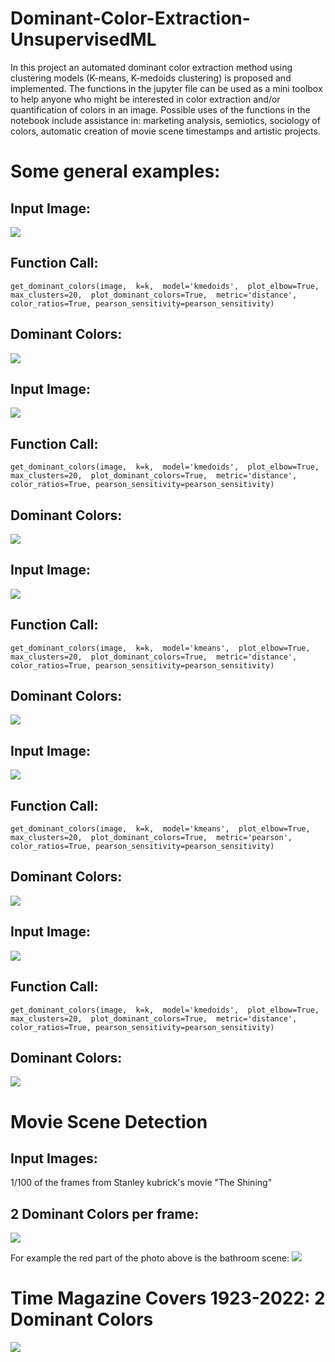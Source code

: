 # Dominant-Color-Extraction-UnsupervisedML
In this project an automated dominant color extraction method using clustering models (K-means, K-medoids clustering) is proposed and implemented. The functions in the jupyter file can be used as a mini toolbox to help anyone who might be interested in color extraction and/or quantification of colors in an image. Possible uses of the functions in the notebook include assistance in: marketing analysis, semiotics, sociology of colors, automatic creation of movie scene timestamps and artistic projects.

# Some general examples:
## Input Image:
![](Sample%20Images/Sample1.png)
## Function Call:
`get_dominant_colors(image, 
                     k=k, 
                     model='kmedoids', 
                     plot_elbow=True, 
                     max_clusters=20, 
                     plot_dominant_colors=True, 
                     metric='distance', 
                     color_ratios=True,
                     pearson_sensitivity=pearson_sensitivity)`
## Dominant Colors:
![](Sample%20Images/Sample1_Dominant.png)

## Input Image:
![](Sample%20Images/Sample2.webp)
## Function Call:
`get_dominant_colors(image, 
                     k=k, 
                     model='kmedoids', 
                     plot_elbow=True, 
                     max_clusters=20, 
                     plot_dominant_colors=True, 
                     metric='distance', 
                     color_ratios=True,
                     pearson_sensitivity=pearson_sensitivity)`

## Dominant Colors:
![](Sample%20Images/Sample2_Dominant.png)

## Input Image:
![](Sample%20Images/Sample3.jpg)
## Function Call:
`get_dominant_colors(image, 
                     k=k, 
                     model='kmeans', 
                     plot_elbow=True, 
                     max_clusters=20, 
                     plot_dominant_colors=True, 
                     metric='distance', 
                     color_ratios=True,
                     pearson_sensitivity=pearson_sensitivity)`
## Dominant Colors:
![](Sample%20Images/Sample3_Dominant.png)

## Input Image:
![](Sample%20Images/Sample4.webp)
## Function Call:
`get_dominant_colors(image, 
                     k=k, 
                     model='kmeans', 
                     plot_elbow=True, 
                     max_clusters=20, 
                     plot_dominant_colors=True, 
                     metric='pearson', 
                     color_ratios=True,
                     pearson_sensitivity=pearson_sensitivity)`
## Dominant Colors:
![](Sample%20Images/Sample4_Dominant.png)

## Input Image:
![](Sample%20Images/Sample5.jpg)
## Function Call:
`get_dominant_colors(image, 
                     k=k, 
                     model='kmedoids', 
                     plot_elbow=True, 
                     max_clusters=20, 
                     plot_dominant_colors=True, 
                     metric='distance', 
                     color_ratios=True,
                     pearson_sensitivity=pearson_sensitivity)`
## Dominant Colors:
![](Sample%20Images/Sample5_Dominant.png)

# Movie Scene Detection
## Input Images:
1/100 of the frames from Stanley kubrick's movie "The Shining"
## 2 Dominant Colors per frame:
![](Sample%20Images/The%20Shining%20-%20Miniature4.png)

For example the red part of the photo above is the bathroom scene:
![](Sample%20Images/bathroom.jpg)

# Time Magazine Covers 1923-2022: 2 Dominant Colors 
![](Sample%20Images/Time_Magazine_Covers.png)
